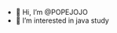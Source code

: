 - 👋 Hi, I’m @POPEJOJO
- 👀 I’m interested in java study


<!---
POPEJOJO/POPEJOJO is a ✨ special ✨ repository because its `README.md` (this file) appears on your GitHub profile.
You can click the Preview link to take a look at your changes.
--->
